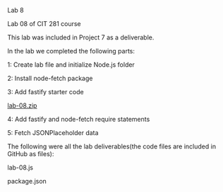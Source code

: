 Lab 8

Lab 08 of CIT 281 course

This lab was included in Project 7 as a deliverable.

In the lab we completed the following parts:

1: Create lab file and initialize Node.js folder

2: Install node-fetch package

3: Add fastify starter code

[lab-08.zip](https://github.com/isigala4/cit281-lab8/files/11684246/lab-08.zip)

4: Add fastify and node-fetch require statements

5: Fetch JSONPlaceholder data

The following were all the lab deliverables(the code files are included in GitHub as files):

lab-08.js

package.json
